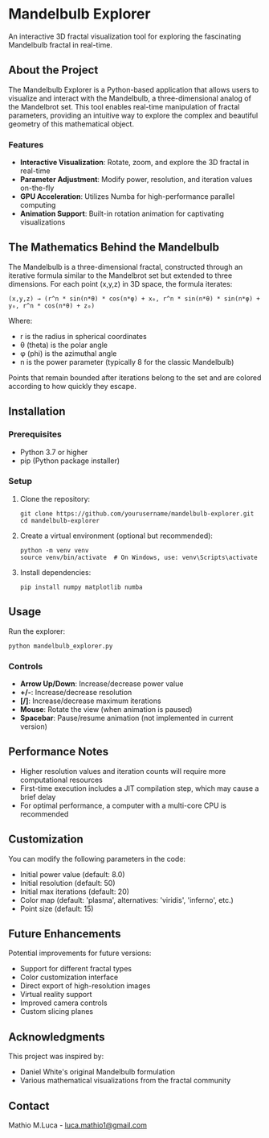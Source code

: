 # Mandelbulb Explorer

An interactive 3D fractal visualization tool for exploring the fascinating Mandelbulb fractal in real-time.


## About the Project

The Mandelbulb Explorer is a Python-based application that allows users to visualize and interact with the Mandelbulb, a three-dimensional analog of the Mandelbrot set. This tool enables real-time manipulation of fractal parameters, providing an intuitive way to explore the complex and beautiful geometry of this mathematical object.

### Features

- **Interactive Visualization**: Rotate, zoom, and explore the 3D fractal in real-time
- **Parameter Adjustment**: Modify power, resolution, and iteration values on-the-fly
- **GPU Acceleration**: Utilizes Numba for high-performance parallel computing
- **Animation Support**: Built-in rotation animation for captivating visualizations

## The Mathematics Behind the Mandelbulb

The Mandelbulb is a three-dimensional fractal, constructed through an iterative formula similar to the Mandelbrot set but extended to three dimensions. For each point (x,y,z) in 3D space, the formula iterates:

```
(x,y,z) → (r^n * sin(n*θ) * cos(n*φ) + x₀, r^n * sin(n*θ) * sin(n*φ) + y₀, r^n * cos(n*θ) + z₀)
```

Where:
- r is the radius in spherical coordinates
- θ (theta) is the polar angle
- φ (phi) is the azimuthal angle
- n is the power parameter (typically 8 for the classic Mandelbulb)

Points that remain bounded after iterations belong to the set and are colored according to how quickly they escape.

## Installation

### Prerequisites

- Python 3.7 or higher
- pip (Python package installer)

### Setup

1. Clone the repository:
   ```
   git clone https://github.com/yourusername/mandelbulb-explorer.git
   cd mandelbulb-explorer
   ```

2. Create a virtual environment (optional but recommended):
   ```
   python -m venv venv
   source venv/bin/activate  # On Windows, use: venv\Scripts\activate
   ```

3. Install dependencies:
   ```
   pip install numpy matplotlib numba
   ```

## Usage

Run the explorer:
```
python mandelbulb_explorer.py
```

### Controls

- **Arrow Up/Down**: Increase/decrease power value
- **+/-**: Increase/decrease resolution
- **[/]**: Increase/decrease maximum iterations
- **Mouse**: Rotate the view (when animation is paused)
- **Spacebar**: Pause/resume animation (not implemented in current version)

## Performance Notes

- Higher resolution values and iteration counts will require more computational resources
- First-time execution includes a JIT compilation step, which may cause a brief delay
- For optimal performance, a computer with a multi-core CPU is recommended

## Customization

You can modify the following parameters in the code:

- Initial power value (default: 8.0)
- Initial resolution (default: 50)
- Initial max iterations (default: 20)
- Color map (default: 'plasma', alternatives: 'viridis', 'inferno', etc.)
- Point size (default: 15)

## Future Enhancements

Potential improvements for future versions:

- Support for different fractal types
- Color customization interface
- Direct export of high-resolution images
- Virtual reality support
- Improved camera controls
- Custom slicing planes

## Acknowledgments

This project was inspired by:
- Daniel White's original Mandelbulb formulation
- Various mathematical visualizations from the fractal community



## Contact

Mathio M.Luca - luca.mathio1@gmail.com
